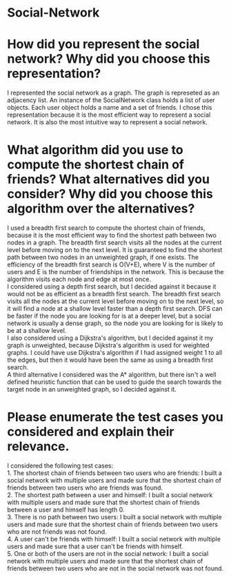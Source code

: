 # Social-Network

<h1>How did you represent the social network? Why did you choose this representation?</h1>
I represented the social network as a graph. The graph is represeted as an adjacency list. An instance of the SocialNetwork class holds a list of user objects. Each user object holds a name and a set of friends. 
I chose this representation because it is the most efficient way to represent a social network. It is also the most intuitive way to represent a social network.
<br>

<h1>What algorithm did you use to compute the shortest chain of friends? What alternatives did you consider? Why did you choose this algorithm over the alternatives?</h1>
I used a breadth first search to compute the shortest chain of friends, because it is the most efficient way to find the shortest path between two nodes in a graph. The breadth first search visits all the nodes at the current level before moving on to the next level. It is guaranteed to find the shortest path between two nodes in an unweighted graph, if one exists.
The efficiency of the breadth first search is O(V+E), where V is the number of users and E is the number of friendships in the network. This is because the algorithm visits each node and edge at most once.
<br>
I considered using a depth first search, but I decided against it because it would not be as efficient as a breadth first search.
The breadth first search visits all the nodes at the current level before moving on to the next level, so it will find a node at a shallow level faster than a depth first search. DFS can be faster if the node you are looking for is at a deeper level, but a social network is usually a dense graph, so the node you are looking for is likely to be at a shallow level.
<br>
I also considered using a Dijkstra's algorithm, but I decided against it my graph is unweighted, because Dijkstra's algorithm is used for weighted graphs. I could have use Dijkstra's algorithm if I had assigned weight 1 to all the edges, but then it would have been the same as using a breadth first search.
<br>
A third alternative I considered was the A* algorithm, but there isn't a well defined heuristic function that can be used to guide the search towards the target node in an unweighted graph, so I decided against it.
<br>

<h1>Please enumerate the test cases you considered and explain their relevance.</h1>
I considered the following test cases:
<br>
1. The shortest chain of friends between two users who are friends: I built a social network with multiple users and made sure that the shortest chain of friends between two users who are friends was found.
<br>
2. The shortest path between a user and himself: I built a social network with multiple users and made sure that the shortest chain of friends between a user and himself has length 0.
<br>
3. There is no path between two users: I built a social network with multiple users and made sure that the shortest chain of friends between two users who are not friends was not found.
<br>
4. A user can't be friends with himself: I built a social network with multiple users and made sure that a user can't be friends with himself.
<br>
5. One or both of the users are not in the social network: I built a social network with multiple users and made sure that the shortest chain of friends between two users who are not in the social network was not found.

